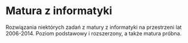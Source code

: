 # Matura z informatyki
Rozwiązania niektórych zadań z matury z informatyki na przestrzeni lat 2006-2014. Poziom podstawowy i rozszerzony, a także matura próbna.
